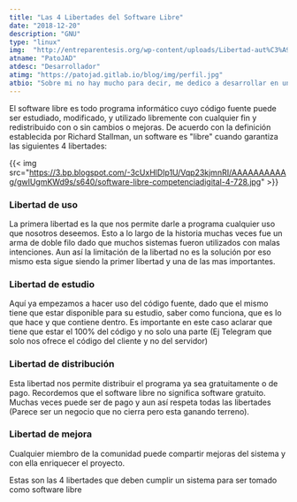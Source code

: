 ```yaml
---
title: "Las 4 Libertades del Software Libre"
date: "2018-12-20"
description: "GNU"
type: "linux"
img:  "http://entreparentesis.org/wp-content/uploads/Libertad-aut%C3%A9ntica-696x464.jpg"
atname: "PatoJAD"
atdesc: "Desarrollador"
atimg: "https://patojad.gitlab.io/blog/img/perfil.jpg"
atbio: "Sobre mi no hay mucho para decir, me dedico a desarrollar en una empresa de telecomunicaciones, utilizo linux desde el 2012 y hace años que es mi sistema operativo main. Soy una persona que busca crecer profesionalmente sin dejar de divertirse y hacer lo que me gusta. Siempre digo que cuando un proyecto sale es importate agradecer, por lo cual les recomiendo a todos leer la seccion Agreadecimientos en la cual me tome un tiempito para poder agradecer a todos y cada uno de los que hicieron posible todo esto."
---
```


El software libre es todo programa informático cuyo código fuente puede ser estudiado, modificado, y utilizado libremente con cualquier fin y redistribuido con o sin cambios o mejoras. De acuerdo con la definición establecida por Richard Stallman, un software es "libre" cuando garantiza las siguientes 4 libertades:

{{< img src="https://3.bp.blogspot.com/-3cUxHlDIp1U/Vqp23kjmnRI/AAAAAAAAAAg/gwIUgmKWd9s/s640/software-libre-competenciadigital-4-728.jpg" >}}

### Libertad de uso

La primera libertad es la que nos permite darle a programa cualquier uso que nosotros deseemos. Esto a lo largo de la historia muchas veces fue un arma de doble filo dado que muchos sistemas fueron utilizados con malas intenciones. Aun así la limitación de la libertad no es la solución por eso mismo esta sigue siendo la primer libertad y una de las mas importantes.

### Libertad de estudio

Aquí ya empezamos a hacer uso del código fuente, dado que el mismo tiene que estar disponible para su estudio, saber como funciona, que es lo que hace y que contiene dentro. Es importante en este caso aclarar que tiene que estar el 100% del código y no solo una parte (Ej Telegram que solo nos ofrece el código del cliente y no del servidor)

### Libertad de distribución

Esta libertad nos permite distribuir el programa ya sea gratuitamente o de pago. Recordemos que el software libre no significa software gratuito. Muchas veces puede ser de pago y aun así respeta todas las libertades (Parece ser un negocio que no cierra pero esta ganando terreno).

### Libertad de mejora

Cualquier miembro de la comunidad puede compartir mejoras del sistema y con ella enriquecer el proyecto.

Estas son las 4 libertades que deben cumplir un sistema para ser tomado como software libre
